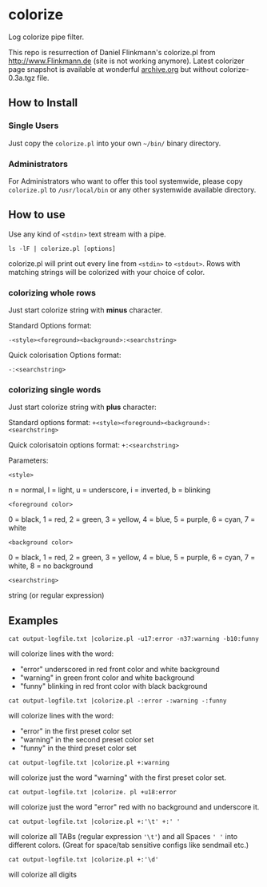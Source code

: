 # colorize

Log colorize pipe filter.

This repo is resurrection of Daniel Flinkmann's colorize.pl from http://www.Flinkmann.de (site is not working anymore). Latest colorizer page snapshot is available at wonderful [archive.org](https://web.archive.org/web/20070515144714/http://www.flinkmann.de/colorize-pl.71.0.html) but without colorize-0.3a.tgz file.

## How to Install

### Single Users
Just copy the `colorize.pl` into your own `~/bin/` binary directory.

### Administrators
For Administrators who want to offer this tool systemwide, please copy `colorize.pl` to `/usr/local/bin` or any other systemwide available directory.

## How to use

Use any kind of `<stdin>` text stream with a pipe.

```
ls -lF | colorize.pl [options]
```

colorize.pl will print out every line from `<stdin>` to `<stdout>`.  Rows with matching strings will be colorized with your choice of color.

### colorizing whole rows

Just start colorize string with **minus** character.

Standard Options format:
```
-<style><foreground><background>:<searchstring>
```
Quick colorisation Options format:
```
-:<searchstring>
```

### colorizing single words

Just start colorize string with **plus** character:

Standard options format: `+<style><foreground><background>:<searchstring>`

Quick colorisatoin options format: `+:<searchstring>`

Parameters:

`<style>`

n = normal, l = light, u = underscore, i = inverted, b = blinking

`<foreground color>`

0 = black, 1 = red, 2 = green, 3 = yellow, 4 = blue, 5 = purple, 6 = cyan, 7 = white

`<background color>`

0 = black, 1 = red, 2 = green, 3 = yellow, 4 = blue, 5 = purple, 6 = cyan, 7 = white, 8 = no background

`<searchstring>`

string (or regular expression)

## Examples

`cat output-logfile.txt |colorize.pl -u17:error -n37:warning -b10:funny`

will colorize lines with the word:
- "error" underscored in red front color and white background
- "warning" in green front color and white background
- "funny" blinking in red front color with black background

`cat output-logfile.txt |colorize.pl -:error -:warning -:funny`

will colorize lines with the word:
- "error" in the first preset color set
- "warning" in the second preset color set
- "funny" in the third preset color set

`cat output-logfile.txt |colorize.pl +:warning`

will colorize just the word "warning" with the first preset color set. 

`cat output-logfile.txt |colorize. pl +u18:error`

will colorize just the word "error" red with no background and underscore it.

`cat output-logfile.txt |colorize.pl +:'\t' +:' '`

will colorize all TABs (regular expression `'\t'`) and all Spaces `' '` into different colors. (Great for space/tab sensitive configs like sendmail etc.)

`cat output-logfile.txt |colorize.pl +:'\d'`

will colorize all digits
